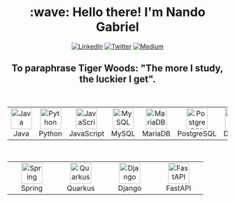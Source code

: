 <h1 align="center">:wave: Hello there! I'm Nando Gabriel</h1>
<div align="center">
  <a href="https://www.linkedin.com/in/enginnerfernandogabriel/" target="_blank" rel=noopener><img src="https://img.shields.io/badge/LinkedIn-%230077B5.svg?&style=flat-square&logo=linkedin&logoColor=white" alt="LinkedIn"></a>
  <a href="https://twitter.com/NandoTwelve" target="_blank" rel=noopener><img src="https://img.shields.io/badge/Twitter-%231DA1F2.svg?&style=flat-square&logo=x&logoColor=white" alt="Twitter"></a>
  <a href="https://medium.com/@engineerfernandogabriel" target="_blank" rel=noopener><img src="https://img.shields.io/badge/Medium-12100E?&style=flat-square&logo=medium&logoColor=white" alt="Medium"></a>
</div>

<h2 align="center">To paraphrase Tiger Woods: "The more I study, the luckier I get".</h2>

<br>

<div align="center">
  <table>
    <tr>
      <td align="center" width="96">
        <img src="https://cdn.jsdelivr.net/gh/devicons/devicon@latest/icons/java/java-original.svg" width="48" height="48" alt="Java"/><br>Java
      </td>
      <td align="center" width="96">
        <img src="https://cdn.jsdelivr.net/gh/devicons/devicon@latest/icons/python/python-original.svg" width="48" height="48" alt="Python"/><br>Python
      </td>
      <td align="center" width="96">
        <img src="https://cdn.jsdelivr.net/gh/devicons/devicon@latest/icons/javascript/javascript-original.svg" width="48" height="48" alt="JavaScript"/><br>JavaScript
      </td>
      <td align="center" width="96">
        <img src="https://cdn.jsdelivr.net/gh/devicons/devicon@latest/icons/mysql/mysql-original.svg" width="48" height="48" alt="MySQL"/><br>MySQL
      </td>
      <td align="center" width="96">
        <img src="https://cdn.jsdelivr.net/gh/devicons/devicon@latest/icons/mariadb/mariadb-original.svg" width="48" height="48" alt="MariaDB"/><br>MariaDB
      </td>
      <td align="center" width="96">
        <img src="https://cdn.jsdelivr.net/gh/devicons/devicon@latest/icons/postgresql/postgresql-original.svg" width="48" height="48" alt="PostgreSQL"/><br>PostgreSQL
      </td>
      <td align="center" width="96">
        <img src="https://cdn.jsdelivr.net/gh/devicons/devicon@latest/icons/docker/docker-original.svg" width="48" height="48" alt="Docker"/><br>Docker
      </td>
    </tr>
  </table>
</div>

<br>

<div align="center">
  <table>
    <tr>
      <td align="center" width="96">
        <img src="https://cdn.jsdelivr.net/gh/devicons/devicon@latest/icons/spring/spring-original.svg" width="48" height="48" alt="Spring"/><br>Spring
      </td>
      <td align="center" width="96">
        <img src="https://cdn.jsdelivr.net/gh/devicons/devicon@latest/icons/quarkus/quarkus-original.svg" width="48" height="48" alt="Quarkus"/><br>Quarkus
      </td>
      <td align="center" width="96">
        <img src="https://cdn.jsdelivr.net/gh/devicons/devicon@latest/icons/django/django-plain.svg" width="48" height="48" alt="Django"/><br>Django
      </td>
      <td align="center" width="96">
        <img src="https://cdn.jsdelivr.net/gh/devicons/devicon@latest/icons/fastapi/fastapi-original.svg" width="48" height="48" alt="FastAPI"/><br>FastAPI
      </td>
    </tr>
  </table>
</div>
